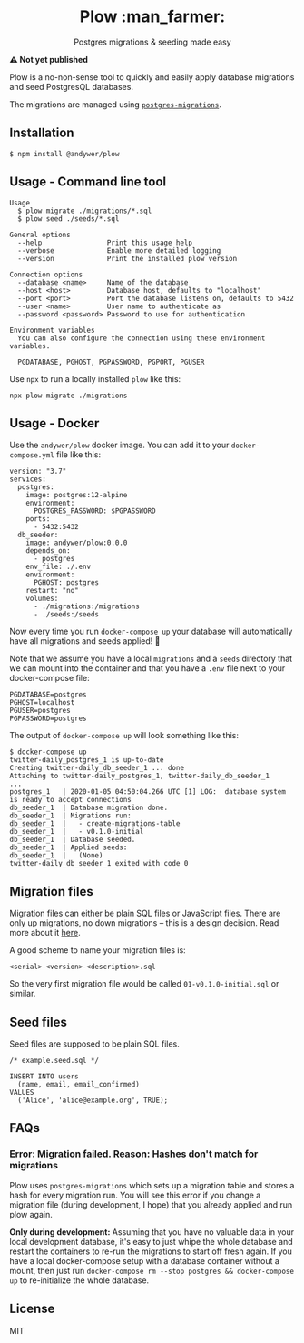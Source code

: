 <h1 align="center">Plow :man_farmer:</h1>
<p align="center">Postgres migrations & seeding made easy</p>

**⚠️ Not yet published**

Plow is a no-non-sense tool to quickly and easily apply database migrations and seed PostgresQL databases.

The migrations are managed using [`postgres-migrations`](https://www.npmjs.com/package/postgres-migrations).

## Installation

```
$ npm install @andywer/plow
```

## Usage - Command line tool

```
Usage
  $ plow migrate ./migrations/*.sql
  $ plow seed ./seeds/*.sql

General options
  --help                Print this usage help
  --verbose             Enable more detailed logging
  --version             Print the installed plow version

Connection options
  --database <name>     Name of the database
  --host <host>         Database host, defaults to "localhost"
  --port <port>         Port the database listens on, defaults to 5432
  --user <name>         User name to authenticate as
  --password <password> Password to use for authentication

Environment variables
  You can also configure the connection using these environment variables.

  PGDATABASE, PGHOST, PGPASSWORD, PGPORT, PGUSER
```

Use `npx` to run a locally installed `plow` like this:

```
npx plow migrate ./migrations
```

## Usage - Docker

Use the `andywer/plow` docker image. You can add it to your `docker-compose.yml` file like this:

```
version: "3.7"
services:
  postgres:
    image: postgres:12-alpine
    environment:
      POSTGRES_PASSWORD: $PGPASSWORD
    ports:
      - 5432:5432
  db_seeder:
    image: andywer/plow:0.0.0
    depends_on:
      - postgres
    env_file: ./.env
    environment:
      PGHOST: postgres
    restart: "no"
    volumes:
      - ./migrations:/migrations
      - ./seeds:/seeds
```

Now every time you run `docker-compose up` your database will automatically have all migrations and seeds applied! :rocket:

Note that we assume you have a local `migrations` and a `seeds` directory that we can mount into the container and that you have a `.env` file next to your docker-compose file:

```
PGDATABASE=postgres
PGHOST=localhost
PGUSER=postgres
PGPASSWORD=postgres
```

The output of `docker-compose up` will look something like this:

```
$ docker-compose up
twitter-daily_postgres_1 is up-to-date
Creating twitter-daily_db_seeder_1 ... done
Attaching to twitter-daily_postgres_1, twitter-daily_db_seeder_1
...
postgres_1   | 2020-01-05 04:50:04.266 UTC [1] LOG:  database system is ready to accept connections
db_seeder_1  | Database migration done.
db_seeder_1  | Migrations run:
db_seeder_1  |   - create-migrations-table
db_seeder_1  |   - v0.1.0-initial
db_seeder_1  | Database seeded.
db_seeder_1  | Applied seeds:
db_seeder_1  |   (None)
twitter-daily_db_seeder_1 exited with code 0
```

## Migration files

Migration files can either be plain SQL files or JavaScript files. There are only up migrations, no down migrations – this is a design decision. Read more about it [here](https://www.npmjs.com/package/postgres-migrations).

A good scheme to name your migration files is:

```
<serial>-<version>-<description>.sql
```

So the very first migration file would be called `01-v0.1.0-initial.sql` or similar.

## Seed files

Seed files are supposed to be plain SQL files.

```
/* example.seed.sql */

INSERT INTO users
  (name, email, email_confirmed)
VALUES
  ('Alice', 'alice@example.org', TRUE);
```

## FAQs

### Error: Migration failed. Reason: Hashes don't match for migrations

Plow uses `postgres-migrations` which sets up a migration table and stores a hash for every migration run. You will see this error if you change a migration file (during development, I hope) that you already applied and run plow again.

**Only during development:** Assuming that you have no valuable data in your local development database, it's easy to just whipe the whole database and restart the containers to re-run the migrations to start off fresh again. If you have a local docker-compose setup with a database container without a mount, then just run `docker-compose rm --stop postgres && docker-compose up` to re-initialize the whole database.

## License

MIT
